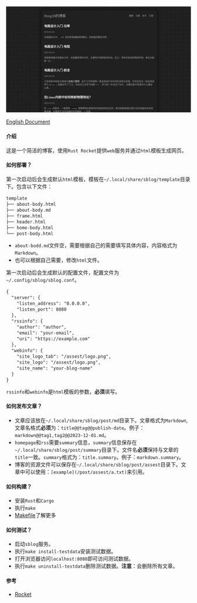 ![screenshot](./screenshot/sblog.png)

[English Document](./README.md)

#### 介绍
这是一个简洁的博客，使用`Rust Rocket`提供`web`服务并通过`html`模板生成网页。

#### 如何部署？
第一次启动后会生成默认`html`模板，模板在`~/.local/share/sblog/template`目录下。包含以下文件：
````
template
├── about-body.html
├── about-body.md
├── frame.html
├── header.html
├── home-body.html
└── post-body.html
````
- `about-bodd.md`文件空，需要根据自己的需要填写具体内容，内容格式为`Markdown`。
- 也可以根据自己需要，修改`html`文件。

第一次启动后会生成默认的配置文件，配置文件为`~/.config/sblog/sblog.conf`。
````
{
  "server": {
    "listen_address": "0.0.0.0",
    "listen_port": 8080
  },
  "rssinfo": {
    "author": "author",
    "email": "your-email",
    "uri": "https://example.com"
  },
  "webinfo": {
    "site_logo_tab": "/assest/logo.png",
    "site_logo": "/assest/logo.png",
    "site_name": "your-blog-name"
  }
}
````
`rssinfo`和`webinfo`是`html`模板的参数，**必须**填写。

#### 如何发布文章？
- 文章应该放在`~/.local/share/sblog/post/md`目录下。文章格式为`Markdown`, 文章名格式**必须**为：`title@@tag@@publish-date`。例子： `markdown@@tag1,tag2@@2023-12-01.md`。
- `homepage`和`rss`需要`summary`信息，`summary`信息保存在`~/.local/share/sblog/post/summary`目录下。文件名**必须**保持与文章的`title`一致。`summary`格式为：`title.summary`。例子：`markdown.summary`。
- 博客的资源文件可以保存在`~/.local/share/sblog/post/assest`目录下。文章中可以使用：`[example](/post/assest/a.txt)`来引用。

#### 如何构建？
- 安装`Rust`和`Cargo`
- 执行`make`
- [Makefile](./Makefile)了解更多

#### 如何测试？
- 启动`sblog`服务。
- 执行`make install-testdata`安装测试数据。
- 打开浏览器访问`localhost:8080`即可访问测试数据。
- 执行`make uninstall-testdata`删除测试数据。**注意**：会删除所有文章。

#### 参考
- [Rocket](https://rocket.rs/v0.5-rc/guide/introduction/)
